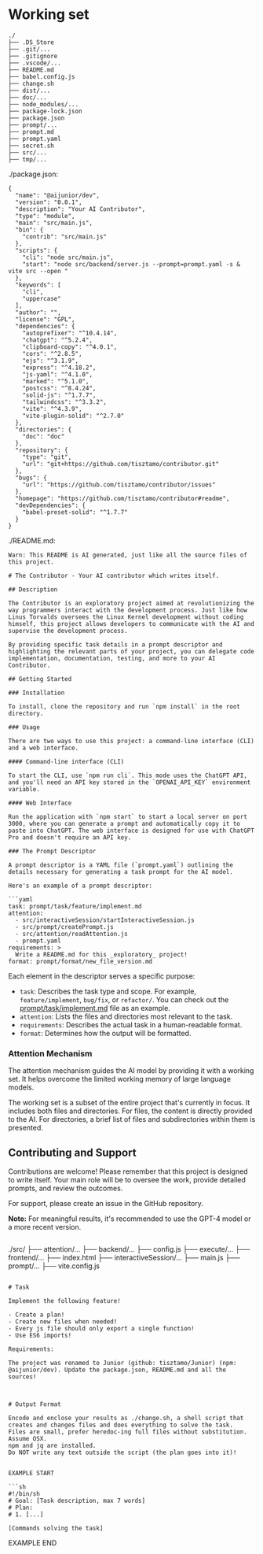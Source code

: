 # Working set

```
./
├── .DS_Store
├── .git/...
├── .gitignore
├── .vscode/...
├── README.md
├── babel.config.js
├── change.sh
├── dist/...
├── doc/...
├── node_modules/...
├── package-lock.json
├── package.json
├── prompt/...
├── prompt.md
├── prompt.yaml
├── secret.sh
├── src/...
├── tmp/...

```
./package.json:
```
{
  "name": "@aijunior/dev",
  "version": "0.0.1",
  "description": "Your AI Contributor",
  "type": "module",
  "main": "src/main.js",
  "bin": {
    "contrib": "src/main.js"
  },
  "scripts": {
    "cli": "node src/main.js",
    "start": "node src/backend/server.js --prompt=prompt.yaml -s & vite src --open "
  },
  "keywords": [
    "cli",
    "uppercase"
  ],
  "author": "",
  "license": "GPL",
  "dependencies": {
    "autoprefixer": "^10.4.14",
    "chatgpt": "^5.2.4",
    "clipboard-copy": "^4.0.1",
    "cors": "^2.8.5",
    "ejs": "^3.1.9",
    "express": "^4.18.2",
    "js-yaml": "^4.1.0",
    "marked": "^5.1.0",
    "postcss": "^8.4.24",
    "solid-js": "^1.7.7",
    "tailwindcss": "^3.3.2",
    "vite": "^4.3.9",
    "vite-plugin-solid": "^2.7.0"
  },
  "directories": {
    "doc": "doc"
  },
  "repository": {
    "type": "git",
    "url": "git+https://github.com/tisztamo/contributor.git"
  },
  "bugs": {
    "url": "https://github.com/tisztamo/contributor/issues"
  },
  "homepage": "https://github.com/tisztamo/contributor#readme",
  "devDependencies": {
    "babel-preset-solid": "^1.7.7"
  }
}

```

./README.md:
```
Warn: This README is AI generated, just like all the source files of this project.

# The Contributor - Your AI contributor which writes itself.

## Description

The Contributor is an exploratory project aimed at revolutionizing the way programmers interact with the development process. Just like how Linus Torvalds oversees the Linux Kernel development without coding himself, this project allows developers to communicate with the AI and supervise the development process.

By providing specific task details in a prompt descriptor and highlighting the relevant parts of your project, you can delegate code implementation, documentation, testing, and more to your AI Contributor.

## Getting Started

### Installation

To install, clone the repository and run `npm install` in the root directory.

### Usage

There are two ways to use this project: a command-line interface (CLI) and a web interface.

#### Command-line interface (CLI)

To start the CLI, use `npm run cli`. This mode uses the ChatGPT API, and you'll need an API key stored in the `OPENAI_API_KEY` environment variable.

#### Web Interface

Run the application with `npm start` to start a local server on port 3000, where you can generate a prompt and automatically copy it to paste into ChatGPT. The web interface is designed for use with ChatGPT Pro and doesn't require an API key.

### The Prompt Descriptor

A prompt descriptor is a YAML file (`prompt.yaml`) outlining the details necessary for generating a task prompt for the AI model.

Here's an example of a prompt descriptor:

```yaml
task: prompt/task/feature/implement.md
attention:
  - src/interactiveSession/startInteractiveSession.js
  - src/prompt/createPrompt.js
  - src/attention/readAttention.js
  - prompt.yaml
requirements: >
  Write a README.md for this _exploratory_ project!
format: prompt/format/new_file_version.md
```

Each element in the descriptor serves a specific purpose:
- `task`: Describes the task type and scope. For example, `feature/implement`, `bug/fix`, or `refactor/`. You can check out the [prompt/task/implement.md](prompt/task/implement.md) file as an example.
- `attention`: Lists the files and directories most relevant to the task.
- `requirements`: Describes the actual task in a human-readable format.
- `format`: Determines how the output will be formatted.

### Attention Mechanism

The attention mechanism guides the AI model by providing it with a working set. It helps overcome the limited working memory of large language models.

The working set is a subset of the entire project that's currently in focus. It includes both files and directories. For files, the content is directly provided to the AI. For directories, a brief list of files and subdirectories within them is presented.

## Contributing and Support

Contributions are welcome! Please remember that this project is designed to write itself. Your main role will be to oversee the work, provide detailed prompts, and review the outcomes.

For support, please create an issue in the GitHub repository.

**Note:** For meaningful results, it's recommended to use the GPT-4 model or a more recent version.
```

```
./src/
├── attention/...
├── backend/...
├── config.js
├── execute/...
├── frontend/...
├── index.html
├── interactiveSession/...
├── main.js
├── prompt/...
├── vite.config.js

```

# Task

Implement the following feature!

- Create a plan!
- Create new files when needed!
- Every js file should only export a single function!
- Use ES6 imports!

Requirements:

The project was renamed to Junior (github: tisztamo/Junior) (npm: @aijunior/dev). Update the package.json, README.md and all the sources!



# Output Format

Encode and enclose your results as ./change.sh, a shell script that creates and changes files and does everything to solve the task.
Files are small, prefer heredoc-ing full files without substitution.
Assume OSX.
npm and jq are installed.
Do NOT write any text outside the script (the plan goes into it)!


EXAMPLE START

```sh
#!/bin/sh
# Goal: [Task description, max 7 words]
# Plan:
# 1. [...]

[Commands solving the task]
```

EXAMPLE END

